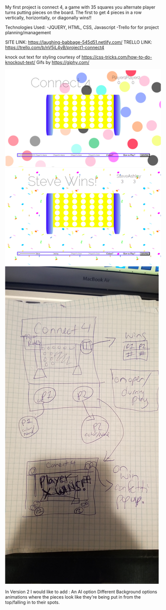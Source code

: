 
My first project is connect 4, a game with 35 squares you alternate player turns putting pieces on the board. The first to get 4 pieces in a row vertically, horizontally, or diagonally wins!!


Technologies Used: 
-JQUERY, HTML, CSS, Javascript
-Trello for for project planning/management

SITE LINK: https://laughing-babbage-545d51.netlify.com/
TRELLO LINK: https://trello.com/b/nV5jL4yB/project1-connect4



knock out text for styling courtesy of https://css-tricks.com/how-to-do-knockout-text/ 
Gifs by https://giphy.com/

![opening](Wireframe/Open.png)
![winning](Wireframe/Wins.png)
![wireframe](Wireframe/layoutWireframe.jpg)

In Version 2 I would like to add :
An AI option
Different Background options
animations where the pieces look like they're being put in from the top/falling in to their spots.
